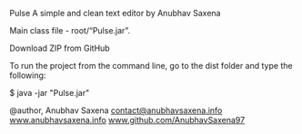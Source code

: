 Pulse
A simple and clean text editor by Anubhav Saxena

Main class file - root/“Pulse.jar”.

Download ZIP from GitHub

To run the project from the command line, go to the dist folder and
type the following:

$ java -jar "Pulse.jar"


@author, Anubhav Saxena
contact@anubhavsaxena.info
www.anubhavsaxena.info
www.github.com/AnubhavSaxena97
